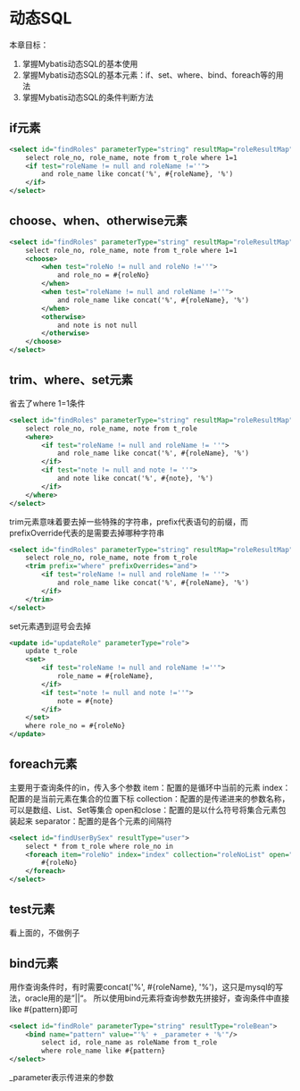 # 动态SQL
本章目标：
1. 掌握Mybatis动态SQL的基本使用
2. 掌握Mybatis动态SQL的基本元素：if、set、where、bind、foreach等的用法
3. 掌握Mybatis动态SQL的条件判断方法


## if元素
```xml
<select id="findRoles" parameterType="string" resultMap="roleResultMap">
    select role_no, role_name, note from t_role where 1=1
    <if test="roleName != null and roleName !=''">
        and role_name like concat('%', #{roleName}, '%')
    </if>
</select>
```

## choose、when、otherwise元素
```xml
<select id="findRoles" parameterType="string" resultMap="roleResultMap">
    select role_no, role_name, note from t_role where 1=1
    <choose>
        <when test="roleNo != null and roleNo !=''">
            and role_no = #{roleNo}
        </when>
        <when test="roleName != null and roleName !=''">
            and role_name like concat('%', #{roleName}, '%')
        </when>
        <otherwise>
            and note is not null
        </otherwise>
    </choose>
</select>
```

## trim、where、set元素

省去了where 1=1条件

```xml
<select id="findRoles" parameterType="string" resultMap="roleResultMap">
    select role_no, role_name, note from t_role
    <where>
        <if test="roleName != null and roleName != ''">
            and role_name like concat('%', #{roleName}, '%')
        </if>
        <if test="note != null and note != ''">
            and note like concat('%', #{note}, '%')
        </if>
    </where>
</select>
```



trim元素意味着要去掉一些特殊的字符串，prefix代表语句的前缀，而prefixOverride代表的是需要去掉哪种字符串

```xml
<select id="findRoles" parameterType="string" resultMap="roleResultMap">
    select role_no, role_name, note from t_role
    <trim prefix="where" prefixOverrides="and">
        <if test="roleName != null and roleName != ''">
            and role_name like concat('%', #{roleName}, '%')
        </if>
    </trim>
</select>
```



set元素遇到逗号会去掉

```xml
<update id="updateRole" parameterType="role">
    update t_role
    <set>
        <if test="roleName != null and roleName !=''">
            role_name = #{roleName},
        </if>
        <if test="note != null and note !=''">
            note = #{note}
        </if>
    </set>
    where role_no = #{roleNo}
</update>
```

## foreach元素
主要用于查询条件的in，传入多个参数
item：配置的是循环中当前的元素
index：配置的是当前元素在集合的位置下标
collection：配置的是传递进来的参数名称，可以是数组、List、Set等集合
open和close：配置的是以什么符号将集合元素包装起来
separator：配置的是各个元素的间隔符
```xml
<select id="findUserBySex" resultType="user">
    select * from t_role where role_no in
    <foreach item="roleNo" index="index" collection="roleNoList" open="(" separator="," colse=")">
        #{roleNo}
    </foreach>
</select>
```

## test元素
看上面的，不做例子


## bind元素
用作查询条件时，有时需要concat('%', #{roleName}, '%')，这只是mysql的写法，oracle用的是”||“。
所以使用bind元素将查询参数先拼接好，查询条件中直接like #{pattern}即可
```xml
<select id="findRole" parameterType="string" resultType="roleBean">
    <bind name="pattern" value="'%' + _parameter + '%'"/>
        select id, role_name as roleName from t_role
        where role_name like #{pattern}
</select>
```
_parameter表示传进来的参数
